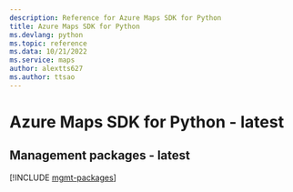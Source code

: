 ```yaml
---
description: Reference for Azure Maps SDK for Python
title: Azure Maps SDK for Python
ms.devlang: python
ms.topic: reference
ms.data: 10/21/2022
ms.service: maps
author: alextts627
ms.author: ttsao
---
```

# Azure Maps SDK for Python - latest

## Management packages - latest
[!INCLUDE [mgmt-packages](maps-mgmt-index.md)]